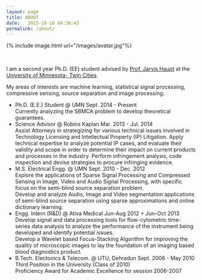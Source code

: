 ```yaml
---
layout: page
title: ABOUT
date:   2015-10-16 04:36:43
permalink: /about/
---
```




{% include image.html url="/images/avatar.jpg"%}


<br/>







I am a second year Ph.D. (EE) student advised by [Prof. Jarvis Haupt](http://www.ece.umn.edu/~jdhaupt/) at the [University of Minnesota- Twin Cities](http://www.ece.umn.edu/). 

My areas of interests are machine learning, statistical signal processing, compressive sensing, source separation and image processing.



<ul class="timeline">
  <!-- Item 1 -->
  <li>
    <div class="direction-r">
      <div class="flag-wrapper">
        <span class="hexa"></span>
        <span class="flag">Ph.D. (E.E.) Student @ UMN</span>
        <span class="time-wrapper"><span class="time">Sept. 2014 - Present</span></span>
      </div>
      <div class="desc"> Currently analyzing the SBMCA problem to develop theoretical guarantees. </div>
    </div>
  </li>

  <!-- Item 2 -->
  <li>
    <div class="direction-l">
      <div class="flag-wrapper">
        <span class="hexa"></span>
        <span class="flag">Science Advisor @ Robins Kaplan</span>
        <span class="time-wrapper"><span class="time">Mar. 2013 - Jul. 2014</span></span>
      </div>
      <div class="desc">Assist Attorneys in strategizing for various technical issues involved in Technology Licensing and Intellectual Property (IP) Litigation. Apply technical expertise to analyze potential IP cases, and evaluate their validity and scope in order to determine their impact on current products and processes in the industry. Perform infringement analysis, code inspection and devise strategies to procure infringing evidence.</div>
    </div>
  </li>

   <!-- Item 3 -->
  <li>
    <div class="direction-r">
      <div class="flag-wrapper">
        <span class="hexa"></span>
        <span class="flag">M.S. Electrical Engg. @ UMN</span>
        <span class="time-wrapper"><span class="time">Sept. 2010 - Dec. 2012</span></span>
      </div>
      <div class="desc">Explore the applications of Sparse Signal Processing and Compressed Sensing in Image, Video and Audio Signal Processing, with specific focus on the semi-blind source separation problem. <br> Develop and analyze Audio, Image and Video segmentation applications of semi-blind source separation using sparse approximations and online dictionary learning.</div>
    </div>
  </li>

  <!-- Item 4 -->
  <li>
    <div class="direction-l">
      <div class="flag-wrapper">
        <span class="hexa"></span>
        <span class="flag">Engg. Intern (R&D) @ Ativa Medical</span>
        <span class="time-wrapper"><span class="time">Jun-Aug 2012 + Jun-Oct 2013</span></span>
      </div>
      <div class="desc">Develop signal and data processing tools for flow-cytometric time-series data analysis to analyze the performance of the instrument being developed and identify potential issues. <br> Develop a Wavelet based Focus-Stacking Algorithm for improving the quality of microscopic images to lay the foundation of an imaging based blood diagnostics product.</div>
    </div>
  </li>



<!-- Item 5 -->
<li>
  <div class="direction-r">
    <div class="flag-wrapper">
      <span class="hexa"></span>
      <span class="flag">B.Tech. Electonics & Telecom. @ UTU, Dehradun</span>
      <span class="time-wrapper"><span class="time">Sept. 2006 - May 2010</span></span>
    </div>
    <div class="desc">  Third Position in the University (Class of 2010) <br>Proficiency Award for Academic Excellence for session 2006-2007</div>
  </div>
</li>
</ul>
<br/>
